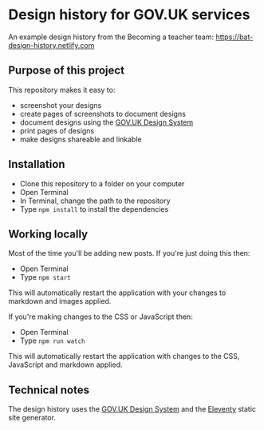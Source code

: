 # Design history for GOV.UK services

An example design history from the Becoming a teacher team:
https://bat-design-history.netlify.com

## Purpose of this project

This repository makes it easy to:

* screenshot your designs
* create pages of screenshots to document designs
* document designs using the [GOV.UK Design System](https://design-system.service.gov.uk/)
* print pages of designs
* make designs shareable and linkable

## Installation

- Clone this repository to a folder on your computer
- Open Terminal
- In Terminal, change the path to the repository
- Type `npm install` to install the dependencies

## Working locally

Most of the time you'll be adding new posts. If you're just doing this then:

- Open Terminal
- Type `npm start`

This will automatically restart the application with your changes to markdown and images applied.

If you're making changes to the CSS or JavaScript then:

- Open Terminal
- Type `npm run watch`

This will automatically restart the application with changes to the CSS, JavaScript and markdown applied.

## Technical notes

The design history uses the [GOV.UK Design System](https://design-system.service.gov.uk) and the [Eleventy](https://www.11ty.io) static site generator.
